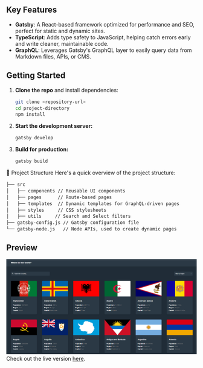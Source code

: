## Key Features

- **Gatsby**: A React-based framework optimized for performance and SEO, perfect for static and dynamic sites.
- **TypeScript**: Adds type safety to JavaScript, helping catch errors early and write cleaner, maintainable code.
- **GraphQL**: Leverages Gatsby's GraphQL layer to easily query data from Markdown files, APIs, or CMS.

## Getting Started

1. **Clone the repo** and install dependencies:
   ```bash
   git clone <repository-url>
   cd project-directory
   npm install
   ```
2. **Start the development server:**
   ```bash
   gatsby develop
   ```
3. **Build for production:**
   ```bash
   gatsby build
   ```

📁 Project Structure
Here's a quick overview of the project structure:

   ```bash
├── src
│   ├── components // Reusable UI components
│   ├── pages      // Route-based pages
│   ├── templates  // Dynamic templates for GraphQL-driven pages
│   ├── styles     // CSS stylesheets
│   ├── utils     // Search and Select filters
├── gatsby-config.js // Gatsby configuration file
└── gatsby-node.js   // Node APIs, used to create dynamic pages
```

## Preview

![Website Mockup Preview](./image.png)
Check out the live version [here](https://termjs.github.io/gatsby-countries/).
